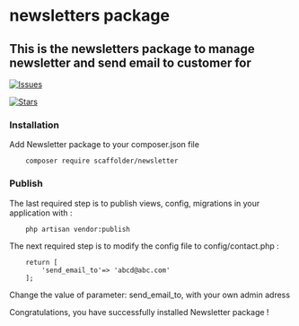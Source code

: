 # newsletters package

## This is the newsletters package to manage newsletter and send email to customer for 

[![Issues](https://img.shields.io/github/issues/amoungui/contact-form?style=flat-square)](https://github.com/amoungui/newsletters/issues)

[![Stars](https://img.shields.io/github/stars/amoungui/contact-form?style=flat-square)](https://github.com/amoungui/newsletters/stargazers)

### Installation ###
 
Add Newsletter package to your composer.json file 
```
    composer require scaffolder/newsletter
```

### Publish ###
 
The last required step is to publish views, config, migrations in your application with :
```
    php artisan vendor:publish
```
  
The next required step is to modify the config file to config/contact.php :
```
    return [
        'send_email_to'=> 'abcd@abc.com'
    ];
```
Change the value of parameter: send_email_to, with your own admin adress

Congratulations, you have successfully installed Newsletter package !

